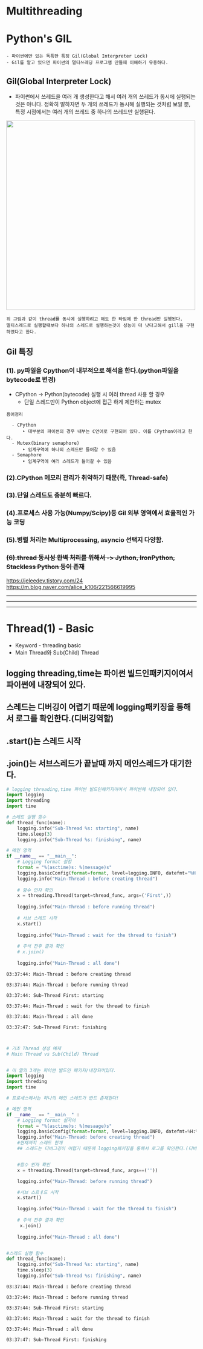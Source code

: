 # Multithreading

# Python's GIL

```
- 파이썬에만 있는 독특한 특징 Gil(Global Interpreter Lock)
- Gil를 알고 있으면 파이썬의 멀티쓰레딩 프로그램 만들때 이해하기 유용하다.
 ```


## Gil(Global Interpreter Lock)
- 파이썬에서 쓰레드을 여러 개 생성한다고 해서 여러 개의 쓰레드가 동시에 실행되는 것은 아니다. 정확히 말하자면 두 개의 쓰레드가 동시해 실행되는 것처럼 보일 뿐, 특정 시점에서는 여러 개의 쓰레드 중 하나의 쓰레드만 실행된다.

<img src="https://i.imgur.com/1iKHUcJ.png" width="500px">

```
위 그림과 같이 thread를 동시에 실행하려고 해도 한 타임에 한 thread만 실행된다.
멀티스레드로 실행할때보다 하나의 스레드로 실행하는것이 성능이 더 낫다고해서 gill을 구현하였다고 한다.
```



## Gil 특징
### (1). py파일을 Cpython이 내부적으로 해석을 한다.(python파일을 bytecode로 변경)
- CPython -> Python(bytecode) 실행 시 여러 thread 사용 할 경우
	- 단일 스레드만이 Python object에 접근 하게 제한하는 mutex



```
용어정리

  - CPython
      ‣ 대부분의 파이썬의 경우 내부는 C언어로 구현되어 있다. 이를 CPython이라고 한다.
  - Mutex(binary semaphore)
      ‣ 임계구역에 하나의 스레드만 들어갈 수 있음
  - Semaphore
      ‣ 임계구역에 여러 스레드가 들어갈 수 있음
```

### (2).CPython 메모리 관리가 취약하기 때문(즉, Thread-safe)

### (3).단일 스레드도 충분히 빠르다.
### (4).프로세스 사용 가능(Numpy/Scipy)등 Gil 외부 영역에서 효율적인 가능 코딩
### (5).병렬 처리는 Multiprocessing, asyncio 선택지 다양함.
### <del>(6).thread 동시성 완벽 처리를 위해서 -> Jython, IronPython, Stackless Python 등이 존재</del>








https://jeleedev.tistory.com/24    
https://m.blog.naver.com/alice_k106/221566619995


---
---
---
# Thread(1) - Basic
- Keyword - threading basic
- Main Thread와 Sub(Child) Thread

## logging threading,time는 파이썬 빌드인패키지이여서 파이썬에 내장되어 있다.
## 스레드는 디버깅이 어렵기 때문에 logging패키징을 통해서 로그를 확인한다.(디버깅역할)
## .start()는 스레드 시작
## .join()는 서브스레드가 끝날때 까지 메인스레드가 대기한다.


```python
# logging threading,time 파이썬 빌드인패키지이여서 파이썬에 내장되어 있다.
import logging
import threading
import time

# 스레드 실행 함수
def thread_func(name):
    logging.info("Sub-Thread %s: starting", name)
    time.sleep(3)
    logging.info("Sub-Thread %s: finishing", name)

# 메인 영역
if __name__ == "__main__":
    # Logging format 설정
    format = "%(asctime)s: %(message)s"
    logging.basicConfig(format=format, level=logging.INFO, datefmt="%H:%M:%S")
    logging.info("Main-Thread : before creating thread")
    
    # 함수 인자 확인
    x = threading.Thread(target=thread_func, args=('First',))
    
    logging.info("Main-Thread : before running thread")
   
    # 서브 스레드 시작
    x.start()
   
    logging.info("Main-Thread : wait for the thread to finish")
    
    # 주석 전후 결과 확인
    # x.join()
    
    logging.info("Main-Thread : all done")

```
```
03:37:44: Main-Thread : before creating thread

03:37:44: Main-Thread : before running thread

03:37:44: Sub-Thread First: starting

03:37:44: Main-Thread : wait for the thread to finish

03:37:44: Main-Thread : all done

03:37:47: Sub-Thread First: finishing



```





```python
# 기초 Thread 생성 예제
# Main Thread vs Sub(Child) Thread


# 이 밑의 3개는 파이썬 빌드인 패키지/내장되어있다.
import logging
import threding
import time 

# 프로세스에서는 하나의 메인 스레드가 반드 존재한다!

# 메인 영역
if __name__ == "__main__" :
    # Logging format 설저어
    format = "%(asctime)s: %(mesaage)s"
    logging.basicConfig(format=format, level=logging.INFO, datefmt=%H:%M:%S)
    logging.info("Main-Thread: before creating thread")
    #현재까지 스레드 한개
    ## 스레드는 디버그깅이 어렵기 때문에 logging패키징을 통해서 로그를 확인한다.(디버깅역할)


    #함수 인자 확인
    x = threading.Thread(target=thread_func, args==(''))

    logging.info("Main-Thread: before running thread")

    #서브 스르ㅔ드 시작
    x.start()

    logging.info("Main-Thread : wait for the thread to finish")
    
    # 주석 전후 결과 확인
     x.join()
    
    logging.info("Main-Thread : all done")


#스레드 실행 함수
def thread_func(name):
    logging.info("Sub-Thread %s: starting", name)
    time.sleep(3)
    logging.info("Sub-Thread %s: finishing", name)
```


```
03:37:44: Main-Thread : before creating thread

03:37:44: Main-Thread : before running thread

03:37:44: Sub-Thread First: starting

03:37:44: Main-Thread : wait for the thread to finish

03:37:44: Main-Thread : all done

03:37:47: Sub-Thread First: finishing


```

    




